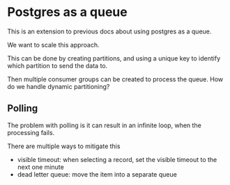 # Postgres as a queue

This is an extension to previous docs about using postgres as a queue.

We want to scale this approach.

This can be done by creating partitions, and using a unique key to identify which partition to send the data to.


Then multiple consumer groups can be created to process the queue. How do we handle dynamic partitioning?

## Polling

The problem with polling is it can result in an infinite loop, when the processing fails.

There are multiple ways to mitigate this
- visible timeout: when selecting a record, set the visible timeout to the next one minute
- dead letter queue: move the item into a separate queue
